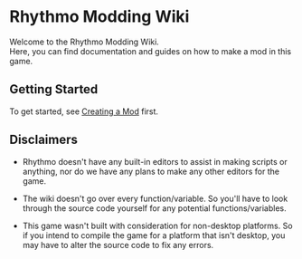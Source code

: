 # Rhythmo Modding Wiki
Welcome to the Rhythmo Modding Wiki. <br>
Here, you can find documentation and guides on how to make a mod in this game.

## Getting Started
To get started, see [Creating a Mod](https://github.com/Joalor64GH/Rhythmo-SC/wiki/Creating-a-Mod) first.

## Disclaimers
* Rhythmo doesn't have any built-in editors to assist in making scripts or anything, nor do we have any plans to make any other editors for the game.

* The wiki doesn't go over every function/variable. So you'll have to look through the source code yourself for any potential functions/variables.

* This game wasn't built with consideration for non-desktop platforms. So if you intend to compile the game for a platform that isn't desktop, you may have to alter the source code to fix any errors.
